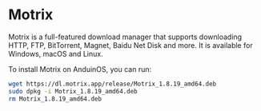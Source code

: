 # Motrix

Motrix is a full-featured download manager that supports downloading HTTP, FTP, BitTorrent, Magnet, Baidu Net Disk and more. It is available for Windows, macOS and Linux.

To install Motrix on AnduinOS, you can run:

<!-- The link needs to be updated regularly. -->

```bash
wget https://dl.motrix.app/release/Motrix_1.8.19_amd64.deb
sudo dpkg -i Motrix_1.8.19_amd64.deb
rm Motrix_1.8.19_amd64.deb
```
